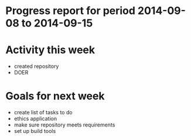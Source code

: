 Progress report for period 2014-09-08 to 2014-09-15
===

# Activity this week
- created repository
- DOER

# Goals for next week
- create list of tasks to do
- ethics application
- make sure repository meets requirements
- set up build tools